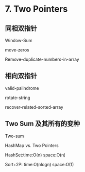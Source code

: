 
# 7. Two Pointers

## 同相双指针

Window-Sum

move-zeros

Remove-duplicate-numbers-in-array

## 相向双指针

valid-palindrome

rotate-string

recover-related-sorted-array

## Two Sum 及其所有的变种
Two-sum

HashMap vs. Two Pointers

HashSet:time:O(n) space:O(n)

Sort+2P: time:O(nlogn)  space:O(1)
